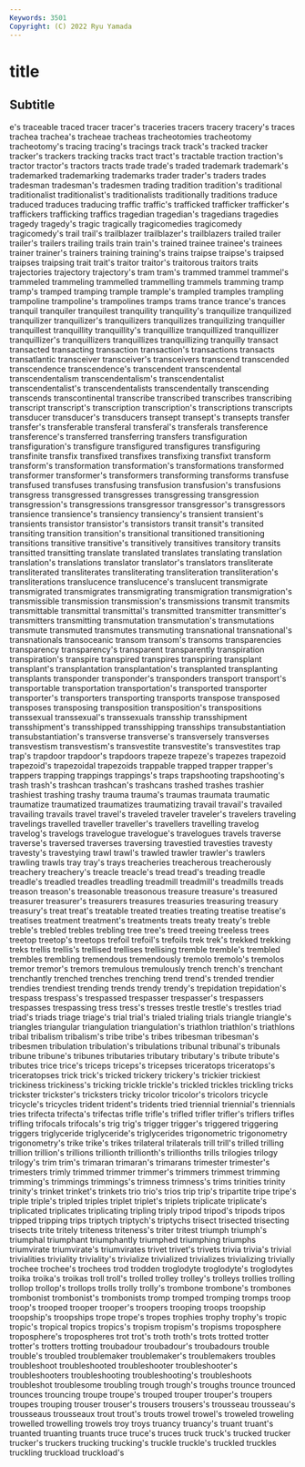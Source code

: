 ```yaml
---
Keywords: 3501
Copyright: (C) 2022 Ryu Yamada
---
```



# title

## Subtitle
e's traceable traced tracer tracer's traceries tracers tracery tracery's
traces trachea trachea's tracheae tracheas tracheotomies tracheotomy tracheotomy's tracing tracing's
tracings track track's tracked tracker tracker's trackers tracking tracks tract
tract's tractable traction traction's tractor tractor's tractors tracts trade trade's
traded trademark trademark's trademarked trademarking trademarks trader trader's traders trades
tradesman tradesman's tradesmen trading tradition tradition's traditional traditionalist traditionalist's traditionalists
traditionally traditions traduce traduced traduces traducing traffic traffic's trafficked trafficker
trafficker's traffickers trafficking traffics tragedian tragedian's tragedians tragedies tragedy tragedy's
tragic tragically tragicomedies tragicomedy tragicomedy's trail trail's trailblazer trailblazer's trailblazers
trailed trailer trailer's trailers trailing trails train train's trained trainee
trainee's trainees trainer trainer's trainers training training's trains traipse traipse's
traipsed traipses traipsing trait trait's traitor traitor's traitorous traitors traits
trajectories trajectory trajectory's tram tram's trammed trammel trammel's trammeled trammeling
trammelled trammelling trammels tramming tramp tramp's tramped tramping trample trample's
trampled tramples trampling trampoline trampoline's trampolines tramps trams trance trance's
trances tranquil tranquiler tranquilest tranquility tranquility's tranquilize tranquilized tranquilizer tranquilizer's
tranquilizers tranquilizes tranquilizing tranquiller tranquillest tranquillity tranquillity's tranquillize tranquillized tranquillizer
tranquillizer's tranquillizers tranquillizes tranquillizing tranquilly transact transacted transacting transaction transaction's
transactions transacts transatlantic transceiver transceiver's transceivers transcend transcended transcendence transcendence's
transcendent transcendental transcendentalism transcendentalism's transcendentalist transcendentalist's transcendentalists transcendentally transcending transcends
transcontinental transcribe transcribed transcribes transcribing transcript transcript's transcription transcription's transcriptions
transcripts transducer transducer's transducers transept transept's transepts transfer transfer's transferable
transferal transferal's transferals transference transference's transferred transferring transfers transfiguration transfiguration's
transfigure transfigured transfigures transfiguring transfinite transfix transfixed transfixes transfixing transfixt
transform transform's transformation transformation's transformations transformed transformer transformer's transformers transforming
transforms transfuse transfused transfuses transfusing transfusion transfusion's transfusions transgress transgressed
transgresses transgressing transgression transgression's transgressions transgressor transgressor's transgressors transience transience's
transiency transiency's transient transient's transients transistor transistor's transistors transit transit's
transited transiting transition transition's transitional transitioned transitioning transitions transitive transitive's
transitively transitives transitory transits transitted transitting translate translated translates translating
translation translation's translations translator translator's translators transliterate transliterated transliterates transliterating
transliteration transliteration's transliterations translucence translucence's translucent transmigrate transmigrated transmigrates transmigrating
transmigration transmigration's transmissible transmission transmission's transmissions transmit transmits transmittable transmittal
transmittal's transmitted transmitter transmitter's transmitters transmitting transmutation transmutation's transmutations transmute
transmuted transmutes transmuting transnational transnational's transnationals transoceanic transom transom's transoms
transparencies transparency transparency's transparent transparently transpiration transpiration's transpire transpired transpires
transpiring transplant transplant's transplantation transplantation's transplanted transplanting transplants transponder transponder's
transponders transport transport's transportable transportation transportation's transported transporter transporter's transporters
transporting transports transpose transposed transposes transposing transposition transposition's transpositions transsexual
transsexual's transsexuals transship transshipment transshipment's transshipped transshipping transships transubstantiation transubstantiation's
transverse transverse's transversely transverses transvestism transvestism's transvestite transvestite's transvestites trap
trap's trapdoor trapdoor's trapdoors trapeze trapeze's trapezes trapezoid trapezoid's trapezoidal
trapezoids trappable trapped trapper trapper's trappers trapping trappings trappings's traps
trapshooting trapshooting's trash trash's trashcan trashcan's trashcans trashed trashes trashier
trashiest trashing trashy trauma trauma's traumas traumata traumatic traumatize traumatized
traumatizes traumatizing travail travail's travailed travailing travails travel travel's traveled
traveler traveler's travelers traveling travelings travelled traveller traveller's travellers travelling
travelog travelog's travelogs travelogue travelogue's travelogues travels traverse traverse's traversed
traverses traversing travestied travesties travesty travesty's travestying trawl trawl's trawled
trawler trawler's trawlers trawling trawls tray tray's trays treacheries treacherous
treacherously treachery treachery's treacle treacle's tread tread's treading treadle treadle's
treadled treadles treadling treadmill treadmill's treadmills treads treason treason's treasonable
treasonous treasure treasure's treasured treasurer treasurer's treasurers treasures treasuries treasuring
treasury treasury's treat treat's treatable treated treaties treating treatise treatise's
treatises treatment treatment's treatments treats treaty treaty's treble treble's trebled
trebles trebling tree tree's treed treeing treeless trees treetop treetop's
treetops trefoil trefoil's trefoils trek trek's trekked trekking treks trellis
trellis's trellised trellises trellising tremble tremble's trembled trembles trembling tremendous
tremendously tremolo tremolo's tremolos tremor tremor's tremors tremulous tremulously trench
trench's trenchant trenchantly trenched trenches trenching trend trend's trended trendier
trendies trendiest trending trends trendy trendy's trepidation trepidation's trespass trespass's
trespassed trespasser trespasser's trespassers trespasses trespassing tress tress's tresses trestle
trestle's trestles triad triad's triads triage triage's trial trial's trialed
trialing trials triangle triangle's triangles triangular triangulation triangulation's triathlon triathlon's
triathlons tribal tribalism tribalism's tribe tribe's tribes tribesman tribesman's tribesmen
tribulation tribulation's tribulations tribunal tribunal's tribunals tribune tribune's tribunes tributaries
tributary tributary's tribute tribute's tributes trice trice's triceps triceps's tricepses
triceratops triceratops's triceratopses trick trick's tricked trickery trickery's trickier trickiest
trickiness trickiness's tricking trickle trickle's trickled trickles trickling tricks trickster
trickster's tricksters tricky tricolor tricolor's tricolors tricycle tricycle's tricycles trident
trident's tridents tried triennial triennial's triennials tries trifecta trifecta's trifectas
trifle trifle's trifled trifler trifler's triflers trifles trifling trifocals trifocals's
trig trig's trigger trigger's triggered triggering triggers triglyceride triglyceride's triglycerides
trigonometric trigonometry trigonometry's trike trike's trikes trilateral trilaterals trill trill's
trilled trilling trillion trillion's trillions trillionth trillionth's trillionths trills trilogies
trilogy trilogy's trim trim's trimaran trimaran's trimarans trimester trimester's trimesters
trimly trimmed trimmer trimmer's trimmers trimmest trimming trimming's trimmings trimmings's
trimness trimness's trims trinities trinity trinity's trinket trinket's trinkets trio
trio's trios trip trip's tripartite tripe tripe's triple triple's tripled
triples triplet triplet's triplets triplicate triplicate's triplicated triplicates triplicating tripling
triply tripod tripod's tripods tripos tripped tripping trips triptych triptych's
triptychs trisect trisected trisecting trisects trite tritely triteness triteness's triter
tritest triumph triumph's triumphal triumphant triumphantly triumphed triumphing triumphs triumvirate
triumvirate's triumvirates trivet trivet's trivets trivia trivia's trivial trivialities triviality
triviality's trivialize trivialized trivializes trivializing trivially trochee trochee's trochees trod
trodden troglodyte troglodyte's troglodytes troika troika's troikas troll troll's trolled
trolley trolley's trolleys trollies trolling trollop trollop's trollops trolls trolly
trolly's trombone trombone's trombones trombonist trombonist's trombonists tromp tromped tromping
tromps troop troop's trooped trooper trooper's troopers trooping troops troopship
troopship's troopships trope trope's tropes trophies trophy trophy's tropic tropic's
tropical tropics tropics's tropism tropism's tropisms troposphere troposphere's tropospheres trot
trot's troth troth's trots trotted trotter trotter's trotters trotting troubadour
troubadour's troubadours trouble trouble's troubled troublemaker troublemaker's troublemakers troubles troubleshoot
troubleshooted troubleshooter troubleshooter's troubleshooters troubleshooting troubleshooting's troubleshoots troubleshot troublesome troubling
trough trough's troughs trounce trounced trounces trouncing troupe troupe's trouped
trouper trouper's troupers troupes trouping trouser trouser's trousers trousers's trousseau
trousseau's trousseaus trousseaux trout trout's trouts trowel trowel's troweled troweling
trowelled trowelling trowels troy troys truancy truancy's truant truant's truanted
truanting truants truce truce's truces truck truck's trucked trucker trucker's
truckers trucking trucking's truckle truckle's truckled truckles truckling truckload truckload's
